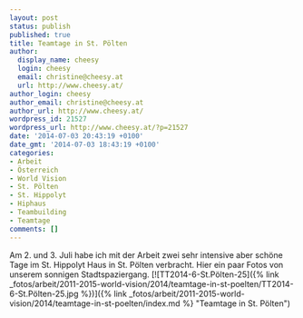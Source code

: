 ```yaml
---
layout: post
status: publish
published: true
title: Teamtage in St. Pölten
author:
  display_name: cheesy
  login: cheesy
  email: christine@cheesy.at
  url: http://www.cheesy.at/
author_login: cheesy
author_email: christine@cheesy.at
author_url: http://www.cheesy.at/
wordpress_id: 21527
wordpress_url: http://www.cheesy.at/?p=21527
date: '2014-07-03 20:43:19 +0100'
date_gmt: '2014-07-03 18:43:19 +0100'
categories:
- Arbeit
- Österreich
- World Vision
- St. Pölten
- St. Hippolyt
- Hiphaus
- Teambuilding
- Teamtage
comments: []
---
```

Am 2. und 3. Juli habe ich mit der Arbeit zwei sehr intensive aber schöne Tage im St. Hippolyt Haus in St. Pölten verbracht. Hier ein paar Fotos von unserem sonnigen Stadtspaziergang.
[![TT2014-6-St.Pölten-25]({% link _fotos/arbeit/2011-2015-world-vision/2014/teamtage-in-st-poelten/TT2014-6-St.Pölten-25.jpg %})]({% link _fotos/arbeit/2011-2015-world-vision/2014/teamtage-in-st-poelten/index.md %} "Teamtage in St. Pölten")
